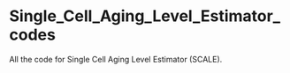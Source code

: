 # Single_Cell_Aging_Level_Estimator_codes

All the code for Single Cell Aging Level Estimator (SCALE).
